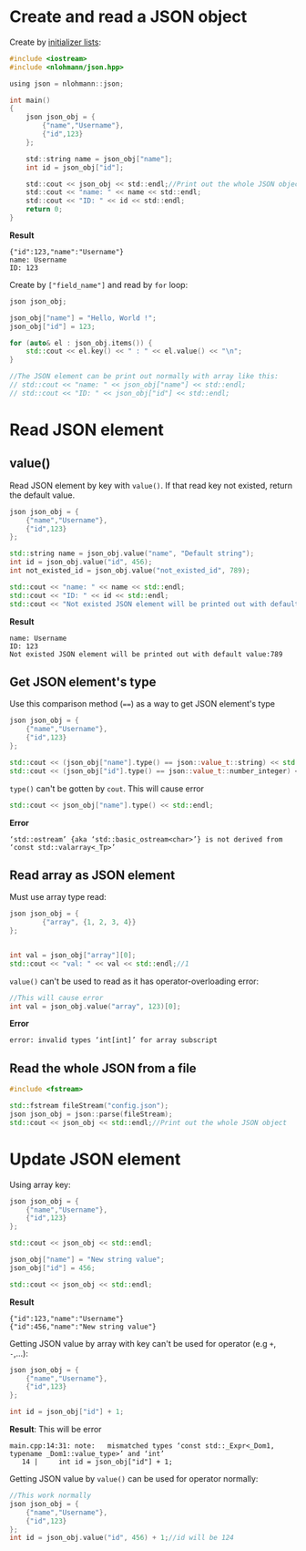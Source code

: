 # Create and read a JSON object

Create by [initializer lists](https://github.com/TranPhucVinh/Cplusplus/tree/master/Introduction/Function%20and%20variables#initializer-list):

```c
#include <iostream>
#include <nlohmann/json.hpp>

using json = nlohmann::json;

int main()
{
    json json_obj = {
        {"name","Username"},
        {"id",123}
    };

    std::string name = json_obj["name"];
    int id = json_obj["id"];

    std::cout << json_obj << std::endl;//Print out the whole JSON object
    std::cout << "name: " << name << std::endl;
    std::cout << "ID: " << id << std::endl;           
    return 0;
}
```
**Result**
```
{"id":123,"name":"Username"}
name: Username
ID: 123
```

Create by ``["field_name"]`` and read by ``for`` loop:

```cpp
json json_obj;

json_obj["name"] = "Hello, World !";
json_obj["id"] = 123;

for (auto& el : json_obj.items()) {
    std::cout << el.key() << " : " << el.value() << "\n";
}

//The JSON element can be print out normally with array like this:
// std::cout << "name: " << json_obj["name"] << std::endl;
// std::cout << "ID: " << json_obj["id"] << std::endl;           
```
# Read JSON element

## value()

Read JSON element by key with ``value()``. If that read key not existed, return the default value.

```cpp
json json_obj = {
    {"name","Username"},
    {"id",123}
};

std::string name = json_obj.value("name", "Default string");
int id = json_obj.value("id", 456);
int not_existed_id = json_obj.value("not_existed_id", 789);

std::cout << "name: " << name << std::endl;
std::cout << "ID: " << id << std::endl;           
std::cout << "Not existed JSON element will be printed out with default value:" << not_existed_id << std::endl;           
```
**Result**
```
name: Username
ID: 123
Not existed JSON element will be printed out with default value:789
```

## Get JSON element's type

Use this comparison method (``==``) as a way to get JSON element's type

```cpp
json json_obj = {
    {"name","Username"},
    {"id",123}
};

std::cout << (json_obj["name"].type() == json::value_t::string) << std::endl;//1
std::cout << (json_obj["id"].type() == json::value_t::number_integer) << std::endl;//1
```
``type()`` can't be gotten by ``cout``. This will cause error

```cpp
std::cout << json_obj["name"].type() << std::endl;
```

**Error**

```
‘std::ostream’ {aka ‘std::basic_ostream<char>’} is not derived from ‘const std::valarray<_Tp>’
```

## Read array as JSON element

Must use array type read:

```cpp
json json_obj = {
        {"array", {1, 2, 3, 4}}
};


int val = json_obj["array"][0];
std::cout << "val: " << val << std::endl;//1
```

``value()`` can't be used to read as it has operator-overloading error:

```cpp
//This will cause error
int val = json_obj.value("array", 123)[0];
```
**Error**
```
error: invalid types ‘int[int]’ for array subscript
```

## Read the whole JSON from a file

```cpp
#include <fstream>

std::fstream fileStream("config.json");
json json_obj = json::parse(fileStream);
std::cout << json_obj << std::endl;//Print out the whole JSON object
```    
# Update JSON element

Using array key:

```cpp
json json_obj = {
    {"name","Username"},
    {"id",123}
};

std::cout << json_obj << std::endl;

json_obj["name"] = "New string value";
json_obj["id"] = 456;

std::cout << json_obj << std::endl;
```
**Result**
```
{"id":123,"name":"Username"}
{"id":456,"name":"New string value"}
```

Getting JSON value by array with key can't be used for operator (e.g ``+``, ``-``,...):

```cpp
json json_obj = {
    {"name","Username"},
    {"id",123}
};

int id = json_obj["id"] + 1;
```
**Result**: This will be error

```
main.cpp:14:31: note:   mismatched types ‘const std::_Expr<_Dom1, typename _Dom1::value_type>’ and ‘int’
   14 |     int id = json_obj["id"] + 1;
```

Getting JSON value by ``value()`` can be used for operator normally:

```cpp
//This work normally
json json_obj = {
    {"name","Username"},
    {"id",123}
};
int id = json_obj.value("id", 456) + 1;//id will be 124
```
